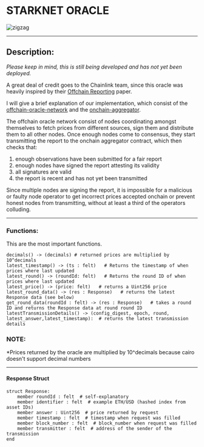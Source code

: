 

# STARKNET ORACLE

![zigzag](https://user-images.githubusercontent.com/57314871/154353264-211a4030-8f5d-4aa8-878f-f654fa242589.png)



---

## Description:
*Please keep in mind, this is still being developed and has not yet been deployed.*

A great deal of credit goes to the Chainlink team, since this oracle was heavily inspired by their [Offchain Reporting](https://uploads-ssl.webflow.com/5f6b7190899f41fb70882d08/603651a1101106649eef6a53_chainlink-ocr-protocol-paper-02-24-20.pdf) paper.

I will give a brief explanation of our implementation, which consist of the [offchain-oracle-network](https://github.com/ZigZagExchange/starknet-oracle/tree/main/offchain_oracle_network/nodes) and the [onchain-aggregator](https://github.com/ZigZagExchange/starknet-oracle/tree/main/contracts/OffchainAggregator).

The offchain oracle network consist of nodes coordinating amongst themselves to fetch prices from different sources, sign them and distribute them to all other nodes. Once enough nodes come to consensus, they start transmitting the report to the onchain aggregator contract, which then checks that:
1. enough observations have been submitted for a fair report
2. enough nodes have signed the report attesting its validity
3. all signatures are valid
4. the report is recent and has not yet been transmitted  

Since multiple nodes are signing the report, it is impossible for a malicious or faulty node operator to get incorrect prices accepted onchain or prevent honest nodes from transmitting, without at least a third of the operators colluding.


---


### Functions:
This are the most important functions.
```cairo
decimals() -> (decimals) # returned prices are multiplied by 10^decimals
latest_timestamp() -> (ts : felt)   # Returns the timestamp of when prices where last updated
latest_round() -> (roundId: felt)   # Returns the round ID of when prices where last updated
latest_price() -> (price: felt)   # returns a Uint256 price
latest_round_data() -> (res : Response)   # returns the latest Response data (see below)
get_round_data(roundId : felt) -> (res : Response)   # takes a round ID and returns the Response data at round round ID
latestTransmissionDetails() -> (config_digest, epoch, round, latest_answer,latest_timestamp):  # returns the latest transmission details
```

### NOTE:
*Prices returned by the oracle are multiplied by 10^decimals because cairo doesn't support decimal numbers


---


#### Response Struct

```cairo
struct Response:
    member roundId : felt  # self-explanatory
    member identifier : felt  # example ETH/USD (hashed index from asset IDs)
    member answer : Uint256  # price returned by request
    member timestamp : felt  # timestamp when request was filled
    member block_number : felt  # block_number when request was filled
    member transmitter : felt  # address of the sender of the transmission
end
```


